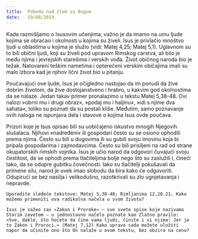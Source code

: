 ```yaml
---
title:  Pobeda nad zlom sa Bogom
date:   19/08/2019
---
```


Kada razmišljamo o Isusovim učenjima, važno je da imamo na umu ljude kojima se obraćao i okolnosti u kojima su živeli. Isus je privlačio mnoštvo ljudi u oblastima u kojima je služio (vidi: Matej 4,25; Matej 5,1). Uglavnom su to bili obični ljudi, koji su živeli pod upravom Rimskog carstva, ali bilo je među njima i jevrejskih starešima i verskih vođa. Život običnog naroda bio je težak. Natovareni teškim nametima i opterećeni verskim običajima imali su malo izbora kad je njihov lični život bio u pitanju.

Poučavajući ove ljude, Isus je očigledno nastojao da im ponudi da žive dobrim životom, da žive dostojanstveno i hrabro, u kakvim god okolnostima da se nalaze. Jedan takav primer pronalazimo u tekstu Matej 5,38-48. Ovi nalozi »obrni mu i drugi obraz«, »podaj mu i haljinu«, »idi s njime dva sahata«, toliko su poznati da su postali kliše. Međutim, samo poznavanje ovih naloga ne ispunjava dela i stavove o kojima Isus ovde poučava.

Prizori koje je Isus opisao bili su uobičajeno iskustvo mnogih Njegovih slušalaca. Njihovi »nadređeni« ili gospodari često su se osiono ophodili prema njima. Često su bili u dugovima ili su gubili svoju imovinu koja bi pripala gospodarima i zajmodavcima. Često su bili prisiljeni na rad od strane okupatorskih rimskih vojnika. Isus je učio narod da odgovori čuvajući svoju čestitost, da se ophodi prema tlačiteljima bolje nego što su zaslužili i, čineći tako, da se odupre gubitku čovečnosti. Iako su tlačitelji pokušavali da primene silu, narod je uvek imao slobodu da bira kako će odgovoriti. Odupirući se bez nasilja i velikodušno, razotkrivali su zlo ugnjetavanja i nepravde.

`Uporedite sledeće tekstove: Matej 5,38-48; Rimljanima 12,20.21. Kako možemo primeniti ova radikalna načela u svom životu?`

`Isus je sažeo sav »Zakon i Proroke« – sve svete spise koje nazivamo Starim zavetom – u jednostavno načelo poznato kao Zlatno pravilo: »Sve, dakle, što hoćete da čine vama ljudi, činite i vi njima: Jer je to Zakon i Proroci.« (Matej 7,12) Kako upravo sada možete uložiti napor da učinite ono što On nalaže u ovom tekstu, bez obzira na cenu? `
